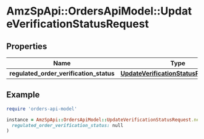 # AmzSpApi::OrdersApiModel::UpdateVerificationStatusRequest

## Properties

| Name | Type | Description | Notes |
| ---- | ---- | ----------- | ----- |
| **regulated_order_verification_status** | [**UpdateVerificationStatusRequestBody**](UpdateVerificationStatusRequestBody.md) |  |  |

## Example

```ruby
require 'orders-api-model'

instance = AmzSpApi::OrdersApiModel::UpdateVerificationStatusRequest.new(
  regulated_order_verification_status: null
)
```

